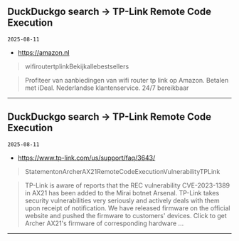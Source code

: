 ## DuckDuckgo search -> TP-Link Remote Code Execution
`2025-08-11`

* https://amazon.nl

<blockquote>
 wifiroutertplinkBekijkallebestsellers
</blockquote>
<blockquote>
Profiteer van aanbiedingen van wifi router tp link op Amazon. Betalen met iDeal. Nederlandse klantenservice. 24/7 bereikbaar
</blockquote>

---

## DuckDuckgo search -> TP-Link Remote Code Execution
`2025-08-11`

* https://www.tp-link.com/us/support/faq/3643/

<blockquote>
 StatementonArcherAX21RemoteCodeExecutionVulnerabilityTPLink
</blockquote>
<blockquote>
TP-Link is aware of reports that the REC vulnerability CVE-2023-1389 in AX21 has been added to the Mirai botnet Arsenal. TP-Link takes security vulnerabilities very seriously and actively deals with them upon receipt of notification. We have released firmware on the official website and pushed the firmware to customers' devices. Click to get Archer AX21's firmware of corresponding hardware ...
</blockquote>

---


